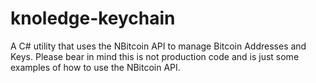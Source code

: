 # knoledge-keychain

A C# utility that uses the NBitcoin API to manage Bitcoin Addresses and Keys. Please bear in mind this is not production code and is just some examples of how to use the NBitcoin API.


